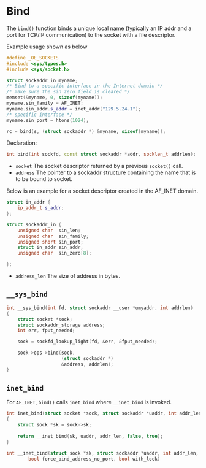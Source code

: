 # Bind

The `bind()` function binds a unique local name (typically an IP addr and a port for TCP/IP communication) to the socket with a file descriptor.

Example usage shown as below
```cpp
#define _OE_SOCKETS
#include <sys/types.h>
#include <sys/socket.h>

struct sockaddr_in myname;
/* Bind to a specific interface in the Internet domain */
/* make sure the sin_zero field is cleared */
memset(&myname, 0, sizeof(myname));
myname.sin_family = AF_INET;
myname.sin_addr.s_addr = inet_addr("129.5.24.1"); 
/* specific interface */
myname.sin_port = htons(1024);

rc = bind(s, (struct sockaddr *) &myname, sizeof(myname));
```

Declaration:
```cpp
int bind(int sockfd, const struct sockaddr *addr, socklen_t addrlen);
```
* `socket`
The socket descriptor returned by a previous `socket()` call.
* `address`
The pointer to a sockaddr structure containing the name that is to be bound to socket.

Below is an example for a socket descriptor created in the AF_INET domain.
```cpp
struct in_addr {
    ip_addr_t s_addr;
};

struct sockaddr_in {
    unsigned char  sin_len;
    unsigned char  sin_family;
    unsigned short sin_port;
    struct in_addr sin_addr;
    unsigned char  sin_zero[8];

};
```
* `address_len`
The size of address in bytes.

## `__sys_bind`

```cpp
int __sys_bind(int fd, struct sockaddr __user *umyaddr, int addrlen)
{
    struct socket *sock;
    struct sockaddr_storage address;
    int err, fput_needed;

    sock = sockfd_lookup_light(fd, &err, &fput_needed);

    sock->ops->bind(sock,
                    (struct sockaddr *)
                    &address, addrlen);
}
```

## `inet_bind`

For `AF_INET`, `bind()` calls `inet_bind` where `__inet_bind` is invoked. 
```cpp
int inet_bind(struct socket *sock, struct sockaddr *uaddr, int addr_len)
{
	struct sock *sk = sock->sk;
	
	return __inet_bind(sk, uaddr, addr_len, false, true);
}
```

```cpp
int __inet_bind(struct sock *sk, struct sockaddr *uaddr, int addr_len,
		bool force_bind_address_no_port, bool with_lock)
```